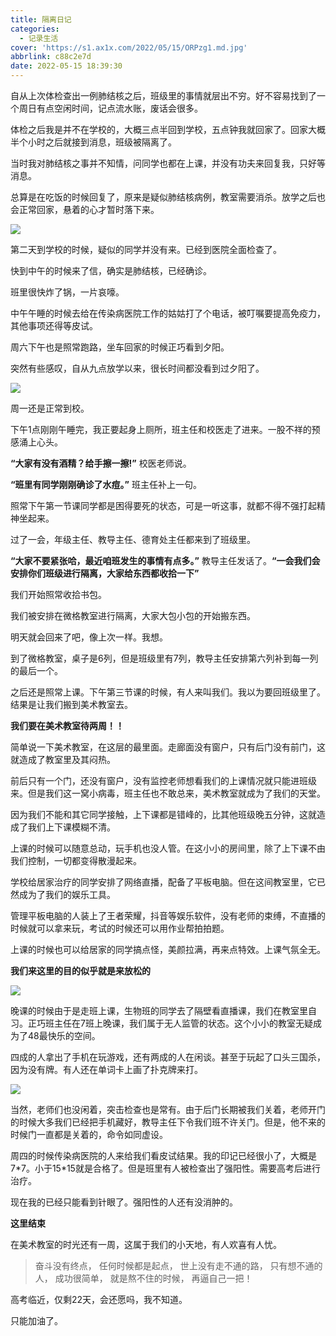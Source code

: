 ```yaml
---
title: 隔离日记
categories:
  - 记录生活
cover: 'https://s1.ax1x.com/2022/05/15/ORPzg1.md.jpg'
abbrlink: c88c2e7d
date: 2022-05-15 18:39:30
---
```


自从上次体检查出一例肺结核之后，班级里的事情就层出不穷。好不容易找到了一个周日有点空闲时间，记点流水账，废话会很多。

体检之后我是并不在学校的，大概三点半回到学校，五点钟我就回家了。回家大概半个小时之后就接到消息，班级被隔离了。

当时我对肺结核之事并不知情，问同学也都在上课，并没有功夫来回复我，只好等消息。

总算是在吃饭的时候回复了，原来是疑似肺结核病例，教室需要消杀。放学之后也会正常回家，悬着的心才暂时落下来。

![](2.jpg)

第二天到学校的时候，疑似的同学并没有来。已经到医院全面检查了。

快到中午的时候来了信，确实是肺结核，已经确诊。

班里很快炸了锅，一片哀嚎。

中午午睡的时候去给在传染病医院工作的姑姑打了个电话，被叮嘱要提高免疫力，其他事项还得等皮试。

周六下午也是照常跑路，坐车回家的时候正巧看到夕阳。

突然有些感叹，自从九点放学以来，很长时间都没看到过夕阳了。

![](https://s1.ax1x.com/2022/05/15/OREZo8.md.jpg)

周一还是正常到校。

下午1点刚刚午睡完，我正要起身上厕所，班主任和校医走了进来。一股不祥的预感涌上心头。

**“大家有没有酒精？给手擦一擦!”** 校医老师说。

**“班里有同学刚刚确诊了水痘。”** 班主任补上一句。

照常下午第一节课同学都是困得要死的状态，可是一听这事，就都不得不强打起精神坐起来。

过了一会，年级主任、教导主任、德育处主任都来到了班级里。

**“大家不要紧张哈，最近咱班发生的事情有点多。”** 教导主任发话了。**“一会我们会安排你们班级进行隔离，大家给东西都收拾一下”**

我们开始照常收拾书包。

我们被安排在微格教室进行隔离，大家大包小包的开始搬东西。

明天就会回来了吧，像上次一样。我想。

到了微格教室，桌子是6列，但是班级里有7列，教导主任安排第六列补到每一列的最后一个。

之后还是照常上课。下午第三节课的时候，有人来叫我们。我以为要回班级里了。结果是让我们搬到美术教室去。

**我们要在美术教室待两周！！**

简单说一下美术教室，在这层的最里面。走廊面没有窗户，只有后门没有前门，这就造成了教室里及其闷热。

前后只有一个门，还没有窗户，没有监控老师想看我们的上课情况就只能进班级来。但是我们这一窝小病毒，班主任也不敢总来，美术教室就成为了我们的天堂。

因为我们不能和其它同学接触，上下课都是错峰的，比其他班级晚五分钟，这就造成了我们上下课模糊不清。

上课的时候可以随意总动，玩手机也没人管。在这小小的房间里，除了上下课不由我们控制，一切都变得散漫起来。

学校给居家治疗的同学安排了网络直播，配备了平板电脑。但在这间教室里，它已然成为了我们的娱乐工具。

管理平板电脑的人装上了王者荣耀，抖音等娱乐软件，没有老师的束缚，不直播的时候就可以拿来玩，考试的时候还可以用作业帮拍拍题。

上课的时候也可以给居家的同学搞点怪，美颜拉满，再来点特效。上课气氛全无。

**我们来这里的目的似乎就是来放松的**

![](https://s1.ax1x.com/2022/05/15/ORnSv4.md.jpg)

晚课的时候由于是走班上课，生物班的同学去了隔壁看直播课，我们在教室里自习。正巧班主任在7班上晚课，我们属于无人监管的状态。这个小小的教室无疑成为了48最快乐的空间。

四成的人拿出了手机在玩游戏，还有两成的人在闲谈。甚至于玩起了口头三国杀，因为没有牌。有人还在单词卡上画了扑克牌来打。

![](https://s1.ax1x.com/2022/05/15/ORnDI0.md.jpg)

当然，老师们也没闲着，突击检查也是常有。由于后门长期被我们关着，老师开门的时候大多我们已经把手机藏好，教导主任下令我们班不许关门。但是，他不来的时候门一直都是关着的，命令如同虚设。

周四的时候传染病医院的人来给我们看皮试结果。我的印记已经很小了，大概是7\*7。小于15\*15就是合格了。但是班里有人被检查出了强阳性。需要高考后进行治疗。

现在我的已经只能看到针眼了。强阳性的人还有没消肿的。

**这里结束**

在美术教室的时光还有一周，这属于我们的小天地，有人欢喜有人忧。

> 奋斗没有终点，
任何时候都是起点，
世上没有走不通的路，
只有想不通的人，
成功很简单，
就是熬不住的时候，
> 再逼自己一把！

高考临近，仅剩22天，会还愿吗，我不知道。

只能加油了。